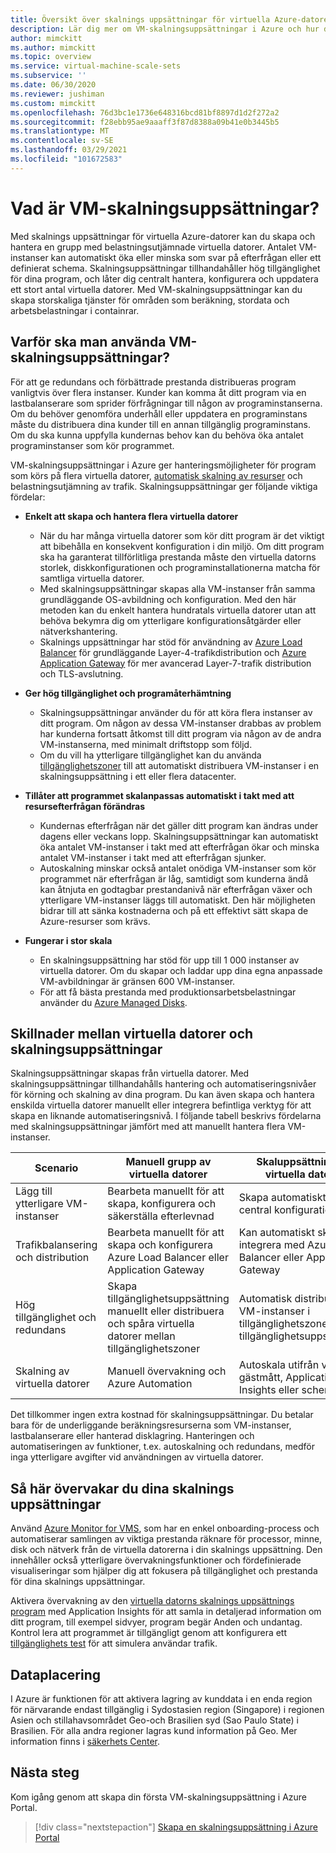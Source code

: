 ```yaml
---
title: Översikt över skalnings uppsättningar för virtuella Azure-datorer
description: Lär dig mer om VM-skalningsuppsättningar i Azure och hur du skalar dina program automatiskt
author: mimckitt
ms.author: mimckitt
ms.topic: overview
ms.service: virtual-machine-scale-sets
ms.subservice: ''
ms.date: 06/30/2020
ms.reviewer: jushiman
ms.custom: mimckitt
ms.openlocfilehash: 76d3bc1e1736e648316bcd81bf8897d1d2f272a2
ms.sourcegitcommit: f28ebb95ae9aaaff3f87d8388a09b41e0b3445b5
ms.translationtype: MT
ms.contentlocale: sv-SE
ms.lasthandoff: 03/29/2021
ms.locfileid: "101672583"
---
```

# <a name="what-are-virtual-machine-scale-sets"></a>Vad är VM-skalningsuppsättningar?
Med skalnings uppsättningar för virtuella Azure-datorer kan du skapa och hantera en grupp med belastningsutjämnade virtuella datorer. Antalet VM-instanser kan automatiskt öka eller minska som svar på efterfrågan eller ett definierat schema. Skalningsuppsättningar tillhandahåller hög tillgänglighet för dina program, och låter dig centralt hantera, konfigurera och uppdatera ett stort antal virtuella datorer. Med VM-skalningsuppsättningar kan du skapa storskaliga tjänster för områden som beräkning, stordata och arbetsbelastningar i containrar.


## <a name="why-use-virtual-machine-scale-sets"></a>Varför ska man använda VM-skalningsuppsättningar?
För att ge redundans och förbättrade prestanda distribueras program vanligtvis över flera instanser. Kunder kan komma åt ditt program via en lastbalanserare som sprider förfrågningar till någon av programinstanserna. Om du behöver genomföra underhåll eller uppdatera en programinstans måste du distribuera dina kunder till en annan tillgänglig programinstans. Om du ska kunna uppfylla kundernas behov kan du behöva öka antalet programinstanser som kör programmet.

VM-skalningsuppsättningar i Azure ger hanteringsmöjligheter för program som körs på flera virtuella datorer, [automatisk skalning av resurser](virtual-machine-scale-sets-autoscale-overview.md) och belastningsutjämning av trafik. Skalningsuppsättningar ger följande viktiga fördelar:

- **Enkelt att skapa och hantera flera virtuella datorer**
    - När du har många virtuella datorer som kör ditt program är det viktigt att bibehålla en konsekvent konfiguration i din miljö. Om ditt program ska ha garanterat tillförlitliga prestanda måste den virtuella datorns storlek, diskkonfigurationen och programinstallationerna matcha för samtliga virtuella datorer.
    - Med skalningsuppsättningar skapas alla VM-instanser från samma grundläggande OS-avbildning och konfiguration. Med den här metoden kan du enkelt hantera hundratals virtuella datorer utan att behöva bekymra dig om ytterligare konfigurationsåtgärder eller nätverkshantering.
    - Skalnings uppsättningar har stöd för användning av [Azure Load Balancer](../load-balancer/load-balancer-overview.md) för grundläggande Layer-4-trafikdistribution och [Azure Application Gateway](../application-gateway/overview.md) för mer avancerad Layer-7-trafik distribution och TLS-avslutning.

- **Ger hög tillgänglighet och programåterhämtning**
    - Skalningsuppsättningar använder du för att köra flera instanser av ditt program. Om någon av dessa VM-instanser drabbas av problem har kunderna fortsatt åtkomst till ditt program via någon av de andra VM-instanserna, med minimalt driftstopp som följd.
    - Om du vill ha ytterligare tillgänglighet kan du använda [tillgänglighetszoner](../availability-zones/az-overview.md) till att automatiskt distribuera VM-instanser i en skalningsuppsättning i ett eller flera datacenter.

- **Tillåter att programmet skalanpassas automatiskt i takt med att resursefterfrågan förändras**
    - Kundernas efterfrågan när det gäller ditt program kan ändras under dagens eller veckans lopp. Skalningsuppsättningar kan automatiskt öka antalet VM-instanser i takt med att efterfrågan ökar och minska antalet VM-instanser i takt med att efterfrågan sjunker.
    - Autoskalning minskar också antalet onödiga VM-instanser som kör programmet när efterfrågan är låg, samtidigt som kunderna ändå kan åtnjuta en godtagbar prestandanivå när efterfrågan växer och ytterligare VM-instanser läggs till automatiskt. Den här möjligheten bidrar till att sänka kostnaderna och på ett effektivt sätt skapa de Azure-resurser som krävs.

- **Fungerar i stor skala**
    - En skalningsuppsättning har stöd för upp till 1 000 instanser av virtuella datorer. Om du skapar och laddar upp dina egna anpassade VM-avbildningar är gränsen 600 VM-instanser.
    - För att få bästa prestanda med produktionsarbetsbelastningar använder du [Azure Managed Disks](../virtual-machines/managed-disks-overview.md).


## <a name="differences-between-virtual-machines-and-scale-sets"></a>Skillnader mellan virtuella datorer och skalningsuppsättningar
Skalningsuppsättningar skapas från virtuella datorer. Med skalningsuppsättningar tillhandahålls hantering och automatiseringsnivåer för körning och skalning av dina program. Du kan även skapa och hantera enskilda virtuella datorer manuellt eller integrera befintliga verktyg för att skapa en liknande automatiseringsnivå. I följande tabell beskrivs fördelarna med skalningsuppsättningar jämfört med att manuellt hantera flera VM-instanser.

| Scenario                           | Manuell grupp av virtuella datorer                                                                    | Skaluppsättning för virtuella datorer |
|------------------------------------|----------------------------------------------------------------------------------------|---------------------------|
| Lägg till ytterligare VM-instanser        | Bearbeta manuellt för att skapa, konfigurera och säkerställa efterlevnad                             | Skapa automatiskt från central konfiguration |
| Trafikbalansering och distribution | Bearbeta manuellt för att skapa och konfigurera Azure Load Balancer eller Application Gateway      | Kan automatiskt skapa och integrera med Azure Load Balancer eller Application Gateway |
| Hög tillgänglighet och redundans   | Skapa tillgänglighetsuppsättning manuellt eller distribuera och spåra virtuella datorer mellan tillgänglighetszoner | Automatisk distribution av VM-instanser i tillgänglighetszoner eller tillgänglighetsuppsättningar |
| Skalning av virtuella datorer                     | Manuell övervakning och Azure Automation                                                 | Autoskala utifrån värdmått, gästmått, Application Insights eller schema |

Det tillkommer ingen extra kostnad för skalningsuppsättningar. Du betalar bara för de underliggande beräkningsresurserna som VM-instanser, lastbalanserare eller hanterad disklagring. Hanteringen och automatiseringen av funktioner, t.ex. autoskalning och redundans, medför inga ytterligare avgifter vid användningen av virtuella datorer.

## <a name="how-to-monitor-your-scale-sets"></a>Så här övervakar du dina skalnings uppsättningar

Använd [Azure Monitor for VMS](../azure-monitor/vm/vminsights-overview.md), som har en enkel onboarding-process och automatiserar samlingen av viktiga prestanda räknare för processor, minne, disk och nätverk från de virtuella datorerna i din skalnings uppsättning. Den innehåller också ytterligare övervakningsfunktioner och fördefinierade visualiseringar som hjälper dig att fokusera på tillgänglighet och prestanda för dina skalnings uppsättningar.

Aktivera övervakning av den [virtuella datorns skalnings uppsättnings program](../azure-monitor/app/azure-vm-vmss-apps.md) med Application Insights för att samla in detaljerad information om ditt program, till exempel sidvyer, program begär Anden och undantag. Kontrol lera att programmet är tillgängligt genom att konfigurera ett [tillgänglighets test](../azure-monitor/app/monitor-web-app-availability.md) för att simulera användar trafik.

## <a name="data-residency"></a>Dataplacering

I Azure är funktionen för att aktivera lagring av kunddata i en enda region för närvarande endast tillgänglig i Sydostasien region (Singapore) i regionen Asien och stillahavsområdet Geo-och Brasilien syd (Sao Paulo State) i Brasilien. För alla andra regioner lagras kund information på Geo. Mer information finns i [säkerhets Center](https://azure.microsoft.com/global-infrastructure/data-residency/).

## <a name="next-steps"></a>Nästa steg
Kom igång genom att skapa din första VM-skalningsuppsättning i Azure Portal.

> [!div class="nextstepaction"]
> [Skapa en skalningsuppsättning i Azure Portal](quick-create-portal.md)
